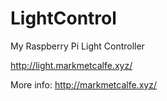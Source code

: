 # LightControl
My Raspberry Pi Light Controller

http://light.markmetcalfe.xyz/

More info: http://markmetcalfe.xyz/
